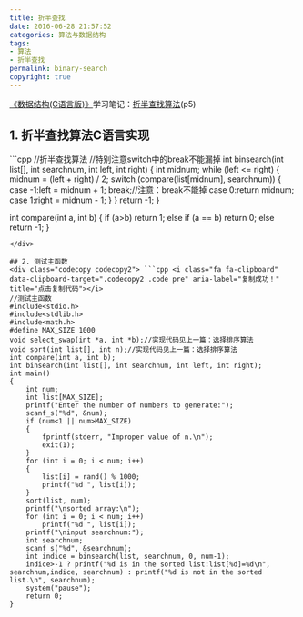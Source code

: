 ```yaml
---
title: 折半查找
date: 2016-06-28 21:57:52
categories: 算法与数据结构
tags: 
- 算法
- 折半查找
permalink: binary-search
copyright: true
---
```

[《数据结构(C语言版)》](https://book.douban.com/subject/1886174/)学习笔记：[折半查找算法](http://wuxubj.cn/2016/06/28/binary-search/)(p5)
<!--more-->
## 1. 折半查找算法C语言实现
<div class="codecopy codecopy1"> ```cpp <i class="fa fa-clipboard" data-clipboard-target=".codecopy1 .code pre" aria-label="复制成功！" title="点击复制代码"></i>
//折半查找算法
//特别注意switch中的break不能漏掉
int binsearch(int list[], int searchnum, int left, int right)
{
	int midnum;
	while (left <= right)
	{
		midnum = (left + right) / 2;
		switch (compare(list[midnum], searchnum))
		{
			case -1:left = midnum + 1;
				break;//注意：break不能掉
			case 0:return midnum;
			case 1:right = midnum - 1;
		}
	}
	return -1;
}

int compare(int a, int b)
{
	if (a>b) return 1;
	else if (a == b) return 0;
	else return -1;
}

```
</div>

## 2. 测试主函数
<div class="codecopy codecopy2"> ```cpp <i class="fa fa-clipboard" data-clipboard-target=".codecopy2 .code pre" aria-label="复制成功！" title="点击复制代码"></i>
//测试主函数
#include<stdio.h>
#include<stdlib.h>
#include<math.h>
#define MAX_SIZE 1000
void select_swap(int *a, int *b);//实现代码见上一篇：选择排序算法
void sort(int list[], int n);//实现代码见上一篇：选择排序算法
int compare(int a, int b);
int binsearch(int list[], int searchnum, int left, int right);
int main()
{	
	int num;
	int list[MAX_SIZE];
	printf("Enter the number of numbers to generate:");
	scanf_s("%d", &num);
	if (num<1 || num>MAX_SIZE)
	{
		fprintf(stderr, "Improper value of n.\n");
		exit(1);
	}
	for (int i = 0; i < num; i++)
	{
		list[i] = rand() % 1000;
		printf("%d ", list[i]);
	}
	sort(list, num);
	printf("\nsorted array:\n");
	for (int i = 0; i < num; i++)
		printf("%d ", list[i]);
	printf("\ninput searchnum:");
	int searchnum;
	scanf_s("%d", &searchnum);
	int indice = binsearch(list, searchnum, 0, num-1);
	indice>-1 ? printf("%d is in the sorted list:list[%d]=%d\n", searchnum,indice, searchnum) : printf("%d is not in the sorted list.\n", searchnum);
	system("pause");
	return 0;
}
```
</div>